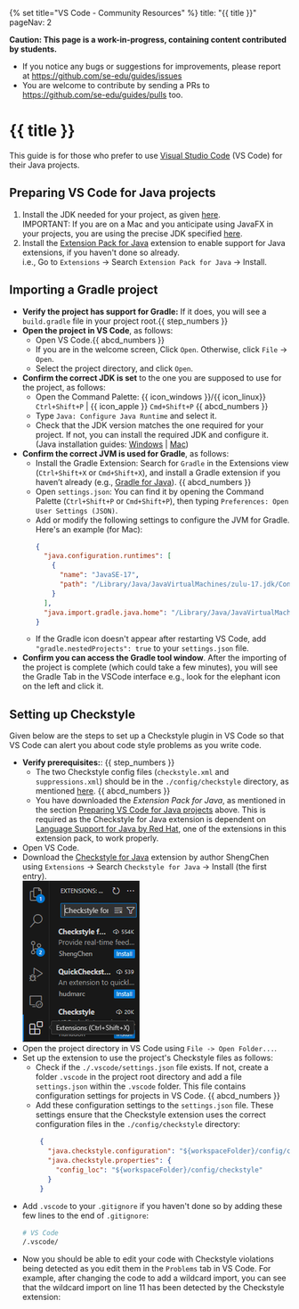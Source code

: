 {% set title="VS Code - Community Resources" %}
<frontmatter>
  title: "{{ title }}"
  pageNav: 2
</frontmatter>


<box type="warning" light>

**Caution: This page is a work-in-progress, containing content contributed by students.**

* If you notice any bugs or suggestions for improvements, please report at https://github.com/se-edu/guides/issues
* You are welcome to contribute by sending a PRs to https://github.com/se-edu/guides/pulls too.
</box>

# {{ title }}

This guide is for those who prefer to use [Visual Studio Code](https://code.visualstudio.com/) (VS Code) for their Java projects.

## Preparing VS Code for Java projects

1. Install the JDK needed for your project, as given [here](javaInstallation.md).<br>
   IMPORTANT: If you are on a Mac and you anticipate using JavaFX in your projects, you are using the precise JDK specified [here](javaInstallationMac.md).
1. Install the [Extension Pack for Java](https://marketplace.visualstudio.com/items?itemName=vscjava.vscode-java-pack) extension to enable support for Java extensions, if you haven't done so already.<br>
   i.e., Go to `Extensions` → Search `Extension Pack for Java` → Install.

## Importing a Gradle project

* **Verify the project has support for Gradle:** If it does, you will see a `build.gradle` file in your project root.{{ step_numbers }}
* **Open the project in VS Code**, as follows:
  * Open VS Code.{{ abcd_numbers }}
  * If you are in the welcome screen, Click `Open`. Otherwise, click `File` -> `Open`.
  * Select the project directory, and click `Open`.
* **Confirm the correct JDK is set** to the one you are supposed to use for the project, as follows:
  * Open the Command Palette: {{ icon_windows }}/{{ icon_linux}} `Ctrl+Shift+P` | {{ icon_apple }} `Cmd+Shift+P` {{ abcd_numbers }}
  * Type `Java: Configure Java Runtime` and select it.
  * Check that the JDK version matches the one required for your project. If not, you can install the required JDK and configure it. (Java installation guides: [Windows](https://se-education.org/guides/tutorials/javaInstallationMac.html) | [Mac](https://se-education.org/guides/tutorials/javaInstallationWindows.html))
* **Confirm the correct JVM is used for Gradle**, as follows:
  * Install the Gradle Extension: Search for `Gradle` in the Extensions view (`Ctrl+Shift+X` or `Cmd+Shift+X`), and install a Gradle extension if you haven’t already (e.g., [Gradle for Java](https://marketplace.visualstudio.com/items?itemName=vscjava.vscode-gradle)). {{ abcd_numbers }}
  * Open `settings.json`: You can find it by opening the Command Palette (`Ctrl+Shift+P` or `Cmd+Shift+P`), then typing `Preferences: Open User Settings (JSON)`.
  * Add or modify the following settings to configure the JVM for Gradle. Here's an example (for Mac):
    ```json { heading="settings.json" }
    {
      "java.configuration.runtimes": [
        {
          "name": "JavaSE-17",
          "path": "/Library/Java/JavaVirtualMachines/zulu-17.jdk/Contents/Home"
        }
      ],
      "java.import.gradle.java.home": "/Library/Java/JavaVirtualMachines/zulu-11.jdk/Contents/Home"
    }
    ```
  * If the Gradle icon doesn't appear after restarting VS Code, add `"gradle.nestedProjects": true` to your `settings.json` file.
* **Confirm you can access the Gradle tool window**. After the importing of the project is complete (which could take a few minutes), you will see the Gradle Tab in the VSCode interface e.g., look for the elephant icon on the left and click it.<br>
   <pic src="images/vscode/vscode_gradle_icon.jpg" width="400" />


## Setting up Checkstyle

Given below are the steps to set up a Checkstyle plugin in VS Code so that VS Code can alert you about code style problems as you write code.

* **Verify prerequisites:**: {{ step_numbers }}
  * The two Checkstyle config files (`checkstyle.xml` and `suppressions.xml`) should be in the `./config/checkstyle` directory, as mentioned [here](checkstyle.md). {{ abcd_numbers }}
  * You have downloaded the _Extension Pack for Java_, as mentioned in the section [Preparing VS Code for Java projects](#preparing-vs-code-for-java-projects) above. This is required as the Checkstyle for Java extension is dependent on [Language Support for Java by Red Hat](https://marketplace.visualstudio.com/items?itemName=redhat.java), one of the extensions in this extension pack, to work properly.
* Open VS Code.
* Download the [Checkstyle for Java](https://marketplace.visualstudio.com/items?itemName=shengchen.vscode-checkstyle) extension by author ShengChen using `Extensions` -> Search `Checkstyle for Java` -> Install (the first entry).<br>
   ![install checkstyle extension in VS Code](images/vscode/checkstyle-extension-install.png)
* Open the project directory in VS Code using `File -> Open Folder...`.
* Set up the extension to use the project's Checkstyle files as follows:
  * Check if the `./.vscode/settings.json` file exists. If not, create a folder `.vscode` in the project root directory and add a file `settings.json` within the `.vscode` folder. This file contains configuration settings for projects in VS Code. {{ abcd_numbers }}
   * Add these configuration settings to the `settings.json` file. These settings ensure that the Checkstyle extension uses the correct configuration files in the `./config/checkstyle` directory:
     ```json { heading="settings.json" }
      {
        "java.checkstyle.configuration": "${workspaceFolder}/config/checkstyle/checkstyle.xml",
        "java.checkstyle.properties": {
          "config_loc": "${workspaceFolder}/config/checkstyle"
        }
      }    
      ```
* Add `.vscode` to your `.gitignore` if you haven't done so by adding these few lines to the end of `.gitignore`:
  ```sh { heading=".gitignore" }
  # VS Code
  /.vscode/
  ```
* Now you should be able to edit your code with Checkstyle violations being detected as you edit them in the `Problems` tab in VS Code. For example, after changing the code to add a wildcard import, you can see that the wildcard import on line 11 has been detected by the Checkstyle extension:<br>
  <pic src="images/vscode/checkstyle-vscode-example.png" width="600" />
